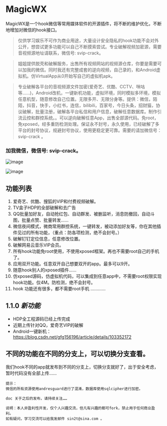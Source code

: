 # MagicWX
MagicWX是一个hook微信等常用媒体软件的开源插件，将不断的维护优化，不断地增加对微信的hook接口。

> 仅供学习娱乐不可作为商业用途，大量设计安全隐私的hook功能不会对外公开，想尝试更多功能可以自己不断摸索尝试。专业破解视频加密源，需要音视频源地址请联系，微信号: svip-crack。

> 姐姐提供脱壳和破解服务，出售所有视频网站的视频源仓库，你要是需要可以加我的微信。同时我还有完整成套的逆向视频，自己录的，和Android虚拟机。仿VirtualApp从0开始写自己的虚拟机apk。

> 专业破解各平台的音视频源文件加密(爱奇艺、优酷、CCTV、咪咕等……)，Android改机，一键新机功能，虚拟环境，同时模拟多环境，模拟任意机型，随意修改自己位置。无限多开、无限分身等。提供：微信，陌陌，抖音，快手，小红书，连信，bilibili，百家号，今日头条，招财猫，协议破解，批量注册，破解各平台私信和用户信息，破解任意数据库。制作引流云控和群控系统。。可以逆向破解任意App，出售全部源代码。免root，免xposed，经多重防检测处理。保证永不封号，永久使用，已经破解了多平台的封号协议，规避封号协议，使用更稳定更可靠。需要的请加微信号： svip-crack 。

### 加我微信，微信号: svip-crack。

![image](https://github.com/yugu88/MagicWX/blob/master/MagicWX/wx_10.jpg)

![image](https://img-blog.csdnimg.cn/2019123116334614.jpeg?x-oss-process=image/watermark,type_ZmFuZ3poZW5naGVpdGk,shadow_10,text_aHR0cHM6Ly9ibG9nLmNzZG4ubmV0L2dmZzE1NjE5Ng==,size_16,color_FFFFFF,t_70)

## 功能列表

 1. 爱奇艺、优酷、搜狐的VIP和付费视频破解。
 2. TV盒子HDP的全部破解和去广告
 3. QQ批量加好友，自动抢红包、自动群发、被删监听，消息防撤回，自动斗图，批量点赞、批量转发……
 4. 微信夜间模式，微商常用群控系统，一键转发，被动添加好友等，你在其他插件见过的所有功能，（重点：防各项检测，绝不会封号。）
 5. 破解钉钉定位信息，任意修改位置。
 6. 破解网易云音乐VIP会员。
 7. 所有hook功能免root使用，不使用xposed框架。再也不需要root自己的手机了。
 8. 应用双开功能。任意双开自己想要双开的app。最多可以9开。
 9. 随意hook别人的xposed插件……
 10. 仿xposed源码，仿虚拟机代码，可以集成到任意app中，不需要root权限实现hook功能。仅4M。防检测，绝不会封号。
 11. hook 功能还有很多，都不需要root手机 …………

## 1.1.0 _新功能_

 - HDP全工程源码已经上传完成
 - 近期上传针对QQ，爱奇艺VIP的破解
 - Android一键新机：https://blog.csdn.net/gfg156196/article/details/103352172

## 不同的功能在不同的分支上，可以切换分支查看。

我们hook不同的app就发布到不同的分支上，切换分支就好了，出于安全考虑，暂时代码没有全部上传……



``` nginx
提示：
微信的所有资源使用andresguard进行了混淆，数据库使用sqlcipher进行加密。

doc 关于之后的发布，请持续关注……

说明：本人非盈利性开发，仅个人兴趣交流，但凡有兴趣的都可fork，禁止用于任何商业盈利。
如有疑问，学习交流可以给我发邮件 sin2t@sina.com 。


```



